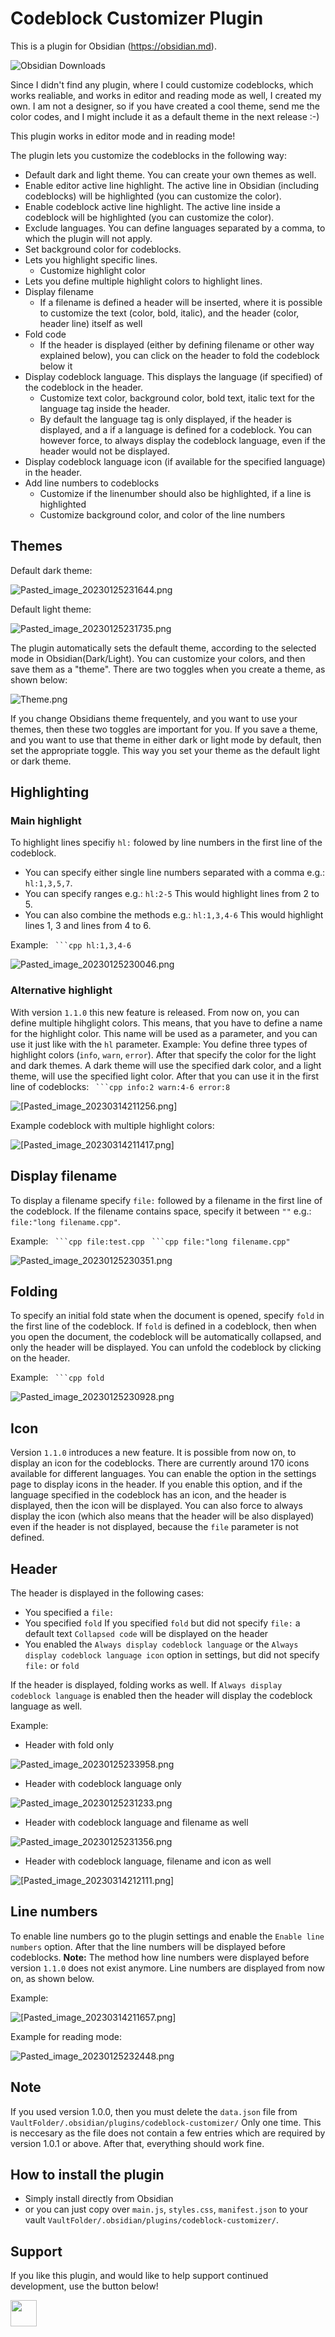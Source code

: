 # Codeblock Customizer Plugin

This is a plugin for Obsidian (https://obsidian.md).

![Obsidian Downloads](https://img.shields.io/badge/dynamic/json?logo=obsidian&color=%23483699&label=downloads&query=%24%5B%22codeblock-customizer%22%5D.downloads&url=https%3A%2F%2Fraw.githubusercontent.com%2Fobsidianmd%2Fobsidian-releases%2Fmaster%2Fcommunity-plugin-stats.json)

Since I didn't find any plugin, where I could customize codeblocks, which works realiable, and works in editor and reading mode as well, I created my own. I am not a designer, so if you have created a cool theme, send me the color codes, and I might include it as a default theme in the next release :-)

This plugin works in editor mode and in reading mode!

The plugin lets you customize the codeblocks in the following way:
- Default dark and light theme. You can create your own themes as well.
- Enable editor active line highlight. The active line in Obsidian (including codeblocks) will be highlighted (you can customize the color).
- Enable codeblock active line highlight. The active line inside a codeblock will be highlighted (you can customize the color).
- Exclude languages. You can define languages separated by a comma, to which the plugin will not apply.
- Set background color for codeblocks.
- Lets you highlight specific lines.
    - Customize highlight color
- Lets you define multiple highlight colors to highlight lines.
- Display filename
    - If a filename is defined a header will be inserted, where it is possible to customize the text (color, bold, italic), and the header (color, header line) itself as well
- Fold code
    - If the header is displayed (either by defining filename or other way explained below), you can click on the header to fold the codeblock below it 
- Display codeblock language. This displays the language (if specified) of the codeblock in the header. 
    - Customize text color, background color, bold text, italic text for the language tag inside the header.
    - By default the language tag is only displayed, if the header is displayed, and a if a language is defined for a codeblock. You can however force, to always display the codeblock language, even if the header would not be displayed.
- Display codeblock language icon (if available for the specified language) in the header.
- Add line numbers to codeblocks
    - Customize if the linenumber should also be highlighted, if a line is highlighted
    - Customize background color, and color of the line numbers

## Themes

Default dark theme: 

![Pasted_image_20230125231644.png](attachments/Pasted_image_20230125231644.png)

Default light theme: 

![Pasted_image_20230125231735.png](attachments/Pasted_image_20230125231735.png)

The plugin automatically sets the default theme, according to the selected mode in Obsidian(Dark/Light). You can customize your colors, and then save them as a "theme". There are two toggles when you create a theme, as shown below:

![Theme.png](attachments/Theme.png)

If you change Obsidians theme frequentely, and you want to use your themes, then these two toggles are important for you. If you save a theme, and you want to use that theme in either dark or light mode by default, then set the appropriate toggle. This way you set your theme as the default light or dark theme.

## Highlighting

### Main highlight

To highlight lines specifiy `hl:` folowed by line numbers in the first line of the codeblock. 
- You can specify either single line numbers separated with a comma e.g.: `hl:1,3,5,7`.
- You can specify ranges e.g.: `hl:2-5` This would highlight lines from 2 to 5. 
- You can also combine the methods e.g.: `hl:1,3,4-6` This would highlight lines 1, 3 and lines from 4 to 6.

Example:
` ```cpp hl:1,3,4-6`

![Pasted_image_20230125230046.png](attachments/Pasted_image_20230125230046.png)

### Alternative highlight

With version `1.1.0` this new feature is released. From now on, you can define multiple hihglight colors. This means, that you have to define a name for the highlight color. This name will be used as a parameter, and you can use it just like with the `hl` parameter. 
Example: 
You define three types of highlight colors (`info`, `warn`, `error`). After that specify the color for the light and dark themes. A dark theme will use the specified dark color, and a light theme, will use the specified light color. After that you can use it in the first line of codeblocks:
` ```cpp info:2 warn:4-6 error:8`

![[Pasted_image_20230314211256.png]](attachments/Pasted_image_20230314211256.png)

Example codeblock with multiple highlight colors:

![[Pasted_image_20230314211417.png]](attachments/Pasted_image_20230314211417.png)

## Display filename

To display a filename specify `file:` followed by a filename in the first line of the codeblock. If the filename contains space, specify it between `""` e.g.: `file:"long filename.cpp"`.

Example:
` ```cpp file:test.cpp`
` ```cpp file:"long filename.cpp"`

![Pasted_image_20230125230351.png](attachments/Pasted_image_20230125230351.png)

## Folding

To specify an initial fold state when the document is opened, specify `fold` in the first line of the codeblock. If `fold` is defined in a codeblock, then when you open the document, the codeblock will be automatically collapsed, and only the header will be displayed. You can unfold the codeblock by clicking on the header.

Example:
` ```cpp fold`

![Pasted_image_20230125230928.png](attachments/Pasted_image_20230125230928.png)
## Icon

Version `1.1.0` introduces a new feature. It is possible from now on, to display an icon for the codeblocks. There are currently around 170 icons available for different languages. You can enable the option in the settings page to display icons in the header. If you enable this option, and if the language specified in the codeblock has an icon, and the header is displayed, then the icon will be displayed. You can also force to always display the icon (which also means that the header will be also displayed) even if the header is not displayed, because the `file` parameter is not defined.

## Header

The header is displayed in the following cases:
- You specified a `file:`
- You specified `fold` If you specified `fold` but did not specify `file:` a default text `Collapsed code` will be displayed on the header
- You enabled the `Always display codeblock language` or the `Always display codeblock language icon` option in settings, but did not specify `file:` or `fold`

If the header is displayed, folding works as well. If `Always display codeblock language` is enabled then the header will display the codeblock language as well.

Example:
- Header with fold only

![Pasted_image_20230125233958.png](attachments/Pasted_image_20230125233958.png)
- Header with codeblock language only

![Pasted_image_20230125231233.png](attachments/Pasted_image_20230125231233.png)
- Header with codeblock language and filename as well

![Pasted_image_20230125231356.png](attachments/Pasted_image_20230125231356.png)
- Header with codeblock language, filename and icon as well

![[Pasted_image_20230314212111.png]](attachments/Pasted_image_20230314212111.png)

## Line numbers

To enable line numbers go to the plugin settings and enable the `Enable line numbers` option. After that the line numbers will be displayed before codeblocks. 
**Note:** The method how line numbers were displayed before version `1.1.0` does not exist anymore. Line numbers are displayed from now on, as shown below.

Example:

![[Pasted_image_20230314211657.png]](attachments/Pasted_image_20230314211657.png)

Example for reading mode:

![Pasted_image_20230125232448.png](attachments/Pasted_image_20230125232448.png)

## Note

If you used version 1.0.0, then you must delete the `data.json` file from `VaultFolder/.obsidian/plugins/codeblock-customizer/` Only one time. This is neccesary as the file does not contain a few entries which are required by version 1.0.1 or above. After that, everything should work fine.

## How to install the plugin

- Simply install directly from Obsidian
- or you can just copy over `main.js`, `styles.css`, `manifest.json` to your vault `VaultFolder/.obsidian/plugins/codeblock-customizer/`.

## Support

If you like this plugin, and would like to help support continued development, use the button below!
 
<a href="https://www.buymeacoffee.com/ThePirateKing"><img src="https://img.buymeacoffee.com/button-api/?text=Buy me a coffee&emoji=&slug=ThePirateKing&button_colour=e3e7ef&font_colour=262626&font_family=Inter&outline_colour=262626&coffee_colour=ff0000" height="42px"></a>
